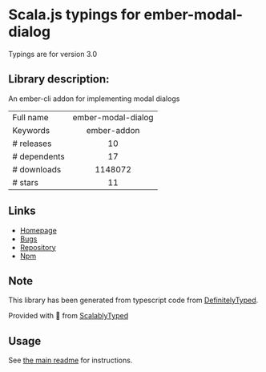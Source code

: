
# Scala.js typings for ember-modal-dialog

Typings are for version 3.0

## Library description:
An ember-cli addon for implementing modal dialogs

|                    |                 |
| ------------------ | :-------------: |
| Full name          | ember-modal-dialog |
| Keywords           | ember-addon |
| # releases         | 10 |
| # dependents       | 17 |
| # downloads        | 1148072 |
| # stars            | 11 |

## Links
- [Homepage](https://github.com/yapplabs/ember-modal-dialog#readme)
- [Bugs](https://github.com/yapplabs/ember-modal-dialog/issues)
- [Repository](https://github.com/yapplabs/ember-modal-dialog)
- [Npm](https://www.npmjs.com/package/ember-modal-dialog)
    


## Note
This library has been generated from typescript code from [DefinitelyTyped](https://definitelytyped.org).

Provided with :purple_heart: from [ScalablyTyped](https://github.com/oyvindberg/ScalablyTyped)

## Usage
See [the main readme](../../readme.md) for instructions.



